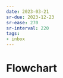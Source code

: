 ```yaml
---
date: 2023-03-21
sr-due: 2023-12-23
sr-ease: 270
sr-interval: 220
tags:
- inbox
---
```


# Flowchart
